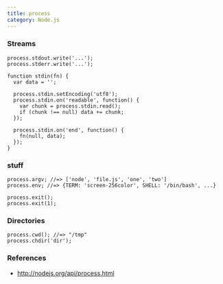 ```yaml
---
title: process
category: Node.js
---
```


### Streams

    process.stdout.write('...');
    process.stderr.write('...');

    function stdin(fn) {
      var data = '';

      process.stdin.setEncoding('utf8');
      process.stdin.on('readable', function() {
        var chunk = process.stdin.read();
        if (chunk !== null) data += chunk;
      });

      process.stdin.on('end', function() {
        fn(null, data);
      });
    }

### stuff

    process.argv; //=> ['node', 'file.js', 'one', 'two']
    process.env; //=> {TERM: 'screen-256color', SHELL: '/bin/bash', ...}

    process.exit();
    process.exit(1);

### Directories

    process.cwd(); //=> "/tmp"
    process.chdir('dir');

### References

- http://nodejs.org/api/process.html
